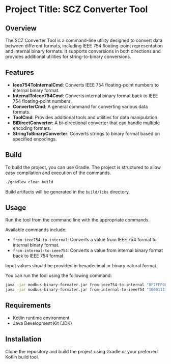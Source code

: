 # Project Title: SCZ Converter Tool

## Overview

The SCZ Converter Tool is a command-line utility designed to convert data between different formats, including IEEE 754 floating-point representation and
internal binary formats. It supports conversions in both directions and provides additional utilities for string-to-binary conversions.

## Features

- **Ieee754ToInternalCmd**: Converts IEEE 754 floating-point numbers to internal binary format.
- **InternalToIeee754Cmd**: Converts internal binary format back to IEEE 754 floating-point numbers.
- **ConverterCmd**: A general command for converting various data formats.
- **ToolCmd**: Provides additional tools and utilities for data manipulation.
- **BiDirectConverter**: A bi-directional converter that can handle multiple encoding formats.
- **StringToBinaryConverter**: Converts strings to binary format based on specified encodings.

## Build

To build the project, you can use Gradle. The project is structured to allow easy compilation and execution of the commands.

```bash
./gradlew clean build
```

Build artifacts will be generated in the `build/libs` directory.

## Usage

Run the tool from the command line with the appropriate commands.

Available commands include:

- `from-ieee754-to-internal`: Converts a value from IEEE 754 format to internal binary format.
- `from-internal-to-ieee754`: Converts a value from internal binary format back to IEEE 754 format.

Input values should be provided in hexadecimal or binary natural format.

You can run the tool using the following command:

```bash
java -jar modbus-binary-formater.jar from-ieee754-to-internal "8F7FFF00U"
java -jar modbus-binary-formater.jar from-internal-to-ieee754 "10001111011111111111111100011001"
```

## Requirements

- Kotlin runtime environment
- Java Development Kit (JDK)

## Installation

Clone the repository and build the project using Gradle or your preferred Kotlin build tool.
